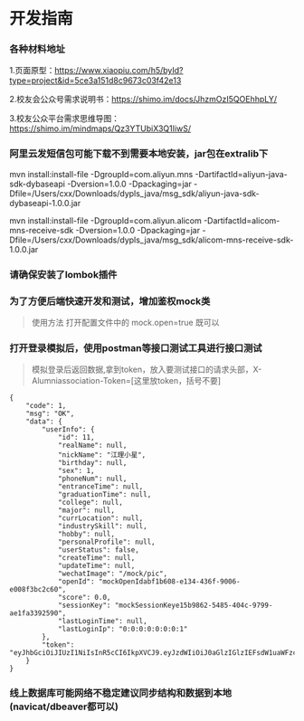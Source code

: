 # 开发指南
### 各种材料地址
1.页面原型：https://www.xiaopiu.com/h5/byId?type=project&id=5ce3a151d8c9673c03f42e13

2.校友会公众号需求说明书：https://shimo.im/docs/JhzmOzI5QOEhhpLY/ 

3.校友公众平台需求思维导图：https://shimo.im/mindmaps/Qz3YTUbiX3Q1IiwS/ 

### 阿里云发短信包可能下载不到需要本地安装，jar包在extralib下
mvn install:install-file -DgroupId=com.aliyun.mns -DartifactId=aliyun-java-sdk-dybaseapi -Dversion=1.0.0 -Dpackaging=jar -Dfile=/Users/cxx/Downloads/dypls_java/msg_sdk/aliyun-java-sdk-dybaseapi-1.0.0.jar

mvn install:install-file -DgroupId=com.aliyun.alicom -DartifactId=alicom-mns-receive-sdk -Dversion=1.0.0 -Dpackaging=jar -Dfile=/Users/cxx/Downloads/dypls_java/msg_sdk/alicom-mns-receive-sdk-1.0.0.jar

### 请确保安装了lombok插件


### 为了方便后端快速开发和测试，增加鉴权mock类
> 使用方法 打开配置文件中的 mock.open=true 既可以

### 打开登录模拟后，使用postman等接口测试工具进行接口测试
> 模拟登录后返回数据,拿到token，放入要测试接口的请求头部，X-Alumniassociation-Token=[这里放token，括号不要]
```$xslt
{
    "code": 1,
    "msg": "OK",
    "data": {
        "userInfo": {
            "id": 11,
            "realName": null,
            "nickName": "江理小星",
            "birthday": null,
            "sex": 1,
            "phoneNum": null,
            "entranceTime": null,
            "graduationTime": null,
            "college": null,
            "major": null,
            "currLocation": null,
            "industrySkill": null,
            "hobby": null,
            "personalProfile": null,
            "userStatus": false,
            "createTime": null,
            "updateTime": null,
            "wechatImage": "/mock/pic",
            "openId": "mockOpenIdabf1b608-e134-436f-9006-e008f3bc2c60",
            "score": 0.0,
            "sessionKey": "mockSessionKeye15b9862-5485-404c-9799-ae1fa3392590",
            "lastLoginTime": null,
            "lastLoginIp": "0:0:0:0:0:0:0:1"
        },
        "token": "eyJhbGciOiJIUzI1NiIsInR5cCI6IkpXVCJ9.eyJzdWIiOiJ0aGlzIGlzIEFsdW1uaWFzc29jaWF0aW9uIHRva2VuIiwiYXVkIjoiTUlOSUFQUCIsImlzcyI6IkFsdW1uaWFzc29jaWF0aW9uIiwiZXhwIjoxNTY5NTE2MDAwLCJ1c2VySWQiOjExLCJpYXQiOjE1Njk1MDg4MDB9.GzHslX36g64pXs0KmTRj8r0bJYi4o0rcRik_cBwejkA"
    }
}
```

### 线上数据库可能网络不稳定建议同步结构和数据到本地(navicat/dbeaver都可以)